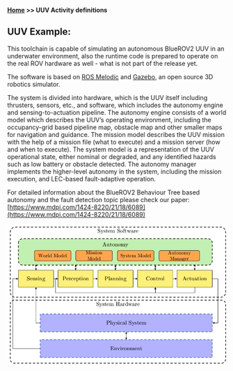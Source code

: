 **[Home](https://AbLECPS.github.io) >> UUV Activity definitions**

## UUV Example: 

This toolchain is capable of simulating an autonomous BlueROV2 UUV in an underwater environment, also the runtime code is prepared to operate on the real ROV hardware as well - what is not part of the release yet.

The software is based on [ROS Melodic](http://wiki.ros.org/melodic) and [Gazebo](https://gazebosim.org/home), an open source 3D robotics simulator.

The system is divided into hardware, which is the UUV itself including thrusters, sensors, etc., and software, which includes the autonomy engine and sensing-to-actuation pipeline. The autonomy engine consists of a world model which describes the UUV’s operating environment, including the occupancy-grid based pipeline map, obstacle map and other smaller maps for navigation and guidance. The mission model describes the UUV mission with the help of a mission file (what to execute) and a mission server (how and when to execute). The system model is a representation of the UUV operational state, either nominal or degraded, and any identified hazards such as low battery or obstacle detected. The autonomy manager implements the higher-level autonomy in the system, including the mission execution, and LEC-based fault-adaptive operation.

For detailed information about the BlueROV2 Behaviour Tree based autonomy and the fault detection topic please check our paper: [https://www.mdpi.com/1424-8220/21/18/6089](https://www.mdpi.com/1424-8220/21/18/6089)

![System Diagram](./imgs/system.png)

